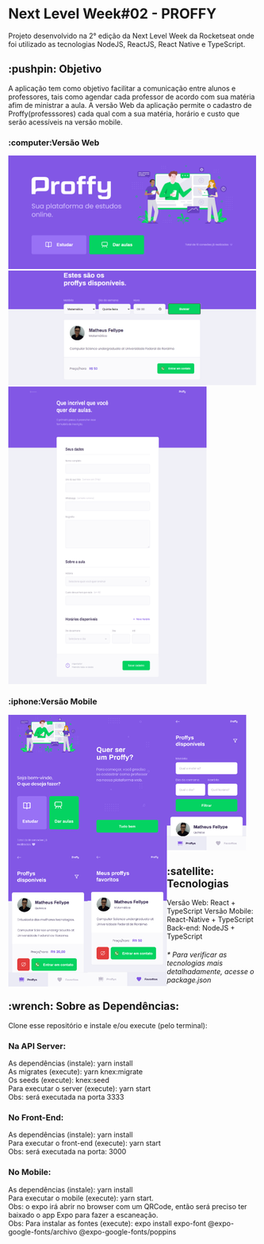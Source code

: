 # Next Level Week#02 - PROFFY


Projeto desenvolvido na 2° edição da Next Level Week da Rocketseat onde foi utilizado as tecnologias NodeJS, ReactJS, React Native e TypeScript.

<h2><strong>:pushpin: Objetivo</strong></h2>

A aplicação tem como objetivo facilitar a comunicação entre alunos e professores, tais como agendar cada professor de acordo com sua matéria afim de ministrar a aula. 
A versão Web da aplicação permite o cadastro de Proffy(professsores) cada qual com a sua matéria, horário e custo que serão acessíveis na versão mobile.

<h3>:computer:Versão Web</h3>

<img alt="1w" src=".github/1w.png" width="500px" />
<img alt="2w" src=".github/2w.png" width="500px"/>
<img alt="3w" src=".github/3w.png" width="400px" height="600px"/>



<br>

<h3>:iphone:Versão Mobile</h3>

<div>
    <img alt="1m" src=".github/1m.png" width="160px" align="left"/>
    <img alt="2m" src=".github/2m.png" width="160px" align="left"/>
    <img alt="3m" src=".github/3m.png" width="160px" align="center"/>
    <img alt="4m" src=".github/4m.png" width="160px" align="left""/>
    <img alt="5m" src=".github/5m.png" width="160px" align="left"/>
</div>


<h2><strong>:satellite: Tecnologias</strong></h2>

Versão Web: React + TypeScript
Versão Mobile: React-Native + TypeScript
Back-end: NodeJS + TypeScript


<h6>* Para verificar as tecnologias mais detalhadamente, acesse o package.json</h6>


<h2>:wrench: Sobre as Dependências:</h2>
Clone esse repositório e instale e/ou execute (pelo terminal):

<h3> Na API Server: </h3>

As dependências (instale): yarn install <br>
As migrates (execute): yarn knex:migrate <br>
Os seeds (execute):  knex:seed <br>
Para executar o server (execute): yarn start <br>
Obs: será executada na porta 3333


<h3> No Front-End: </h3>
As dependências (instale): yarn install <br>
Para executar o front-end (execute):  yarn start <br>
Obs: será executada na porta: 3000


<h3> No Mobile: </h3>
As dependências (instale): yarn install <br>
Para executar o mobile (execute):  yarn start. <br>
Obs: o expo irá abrir no browser com um QRCode, então será preciso ter baixado o app Expo para fazer a escaneação. <br>
Obs: Para instalar as fontes (execute): expo install expo-font @expo-google-fonts/archivo @expo-google-fonts/poppins

